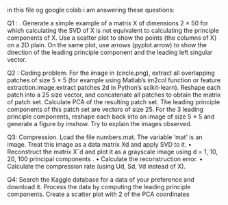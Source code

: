 in this file og google colab i am answering these questions:

Q1 : . Generate a simple example of a matrix X of dimensions 2 × 50 for which calculating the SVD
of X is not equivalent to calculating the principle components of X. Use a scatter plot to show
the points (the columns of X) on a 2D plain. On the same plot, use arrows (pyplot.arrow) to
show the direction of the leading principle component and the leading left singular vector.

Q2 : Coding problem: For the image in (circle.png), extract all overlapping patches of size 5 × 5
(for example using Matlab’s im2col function or feature extraction.image.extract patches 2d in
Python’s scikit-learn). Reshape each patch into a 25 size vector, and concatenate all patches
to obtain the matrix of patch set.
Calculate PCA of the resulting patch set. The leading principle components of this patch
set are vectors of size 25. For the 3 leading principle components, reshape each back into an
image of size 5 × 5 and generate a figure by imshow. Try to explain the images observed.

Q3:  Compression. Load the file numbers.mat. The variable ‘mat’ is an image. Treat this image
as a data matrix Xd and apply SVD to it.
• Reconstruct the matrix Xˆd and plot it as a grayscale image using d = 1, 10, 20, 100
principal components .
• Calculate the reconstruction error.
• Calculate the compression rate (using Ud, Sd, Vd instead of X).

Q4:  Search the Kaggle database for a data of your preference and download it. Process the data
by computing the leading principle components. Create a scatter plot with 2 of the PCA
coordinates